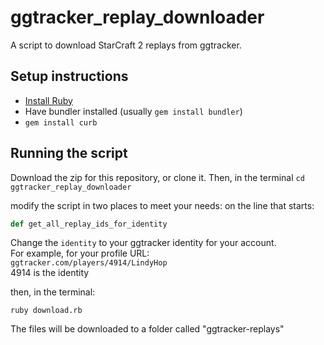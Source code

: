 # ggtracker_replay_downloader
A script to download StarCraft 2 replays from ggtracker.

## Setup instructions
  - [Install Ruby](https://www.ruby-lang.org/en/documentation/installation/)
  - Have bundler installed (usually `gem install bundler`)
  - `gem install curb`

## Running the script

Download the zip for this repository, or clone it.
Then, in the terminal `cd ggtracker_replay_downloader`

modify the script in two places to meet your needs:
on the line that starts:
```ruby
def get_all_replay_ids_for_identity
```
Change the `identity` to your ggtracker identity for your account.  
For example, for your profile URL:  
`ggtracker.com/players/4914/LindyHop`  
4914 is the identity

then, in the terminal:
```
ruby download.rb
```

The files will be downloaded to a folder called "ggtracker-replays"
